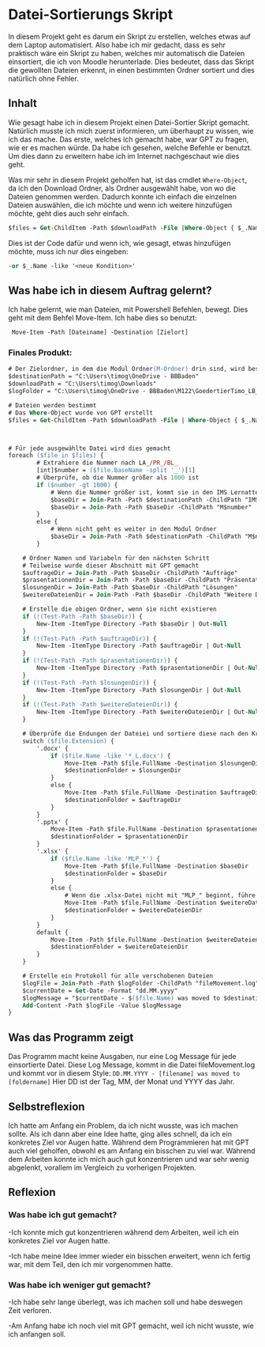 # Datei-Sortierungs Skript
In diesem Projekt geht es darum ein Skript zu erstellen, welches etwas auf dem Laptop automatisiert. Also habe ich mir gedacht, dass es sehr praktisch wäre ein Skript zu haben, welches mir automatisch die Dateien einsortiert, die ich von Moodle herunterlade. Dies bedeutet, dass das Skript die gewollten Dateien erkennt, in einen bestimmten Ordner sortiert und dies natürlich ohne Fehler.

## Inhalt
Wie gesagt habe ich in diesem Projekt einen Datei-Sortier Skript gemacht. Natürlich musste ich mich zuerst informieren, um überhaupt zu wissen, wie ich das mache. Das erste, welches ich gemacht habe, war GPT zu fragen, wie er es machen würde. Da habe ich gesehen, welche Befehle er benutzt. Um dies dann zu erweitern habe ich im Internet nachgeschaut wie dies geht.

Was mir sehr in diesem Projekt geholfen hat, ist das cmdlet ```Where-Object```, da ich den Download Ordner, als Ordner ausgewählt habe, von wo die Dateien genommen werden. Dadurch konnte ich einfach die einzelnen Dateien auswählen, die ich möchte und wenn ich weitere hinzufügen möchte, geht dies auch sehr einfach.

```ps
$files = Get-ChildItem -Path $downloadPath -File |Where-Object { $_.Name -like 'LA_*' -or $_.Name -like 'PR_*' -or $_.Name -like 'BL_*' -or $_.Name -like 'MLP_*' }
```
Dies ist der Code dafür und wenn ich, wie gesagt, etwas hinzufügen möchte, muss ich nur dies eingeben:

```ps
-or $_.Name -like '<neue Kondition>'
```

## Was habe ich in diesem Auftrag gelernt?
Ich habe gelernt, wie man Dateien, mit Powershell Befehlen, bewegt. Dies geht mit dem Behfel Move-Item. Ich habe dies so benutzt:
```ps
 Move-Item -Path [Dateiname] -Destination [Zielort]
```
### Finales Produkt:
```ps
# Der Zielordner, in dem die Modul Ordner(M-Ordner) drin sind, wird bestimmt
$destinationPath = "C:\Users\timog\OneDrive - BBBaden"
$downloadPath = "C:\Users\timog\Downloads"
$logFolder = "C:\Users\timog\OneDrive - BBBaden\M122\GoedertierTimo_LB_M122_2021-V3"

# Dateien werden bestimmt
# Das Where-Object wurde von GPT erstellt
$files = Get-ChildItem -Path $downloadPath -File | Where-Object { $_.Name -like 'LA_*' -or $_.Name -like 'PR_*' -or $_.Name -like 'BL_*' -or $_.Name -like 'MLP_*' }



# Für jede ausgewählte Datei wird dies gemacht
foreach ($file in $files) {
        # Extrahiere die Nummer nach LA_/PR_/BL_
        [int]$number = ($file.BaseName -split '_')[1]
        # Überprüfe, ob die Nummer größer als 1000 ist
        if ($number -gt 1000) {
            # Wenn die Nummer größer ist, kommt sie in den IMS Lernattelier Ordner
            $baseDir = Join-Path -Path $destinationPath -ChildPath "IMS Lernattelier"
            $baseDir = Join-Path -Path $baseDir -ChildPath "M$number"
        }
        else {
            # Wenn nicht geht es weiter in den Modul Ordner
            $baseDir = Join-Path -Path $destinationPath -ChildPath "M$number"
        }

    # Ordner Namen und Variabeln für den nächsten Schritt
    # Teilweise wurde dieser Abschnitt mit GPT gemacht
    $auftrageDir = Join-Path -Path $baseDir -ChildPath "Aufträge"
    $prasentationenDir = Join-Path -Path $baseDir -ChildPath "Präsentationen"
    $losungenDir = Join-Path -Path $baseDir -ChildPath "Lösungen"
    $weitereDateienDir = Join-Path -Path $baseDir -ChildPath "Weitere Dateien"

    # Erstelle die obigen Ordner, wenn sie nicht existieren
    if (!(Test-Path -Path $baseDir)) {
        New-Item -ItemType Directory -Path $baseDir | Out-Null
    }
    if (!(Test-Path -Path $auftrageDir)) {
        New-Item -ItemType Directory -Path $auftrageDir | Out-Null
    }
    if (!(Test-Path -Path $prasentationenDir)) {
        New-Item -ItemType Directory -Path $prasentationenDir | Out-Null
    }
    if (!(Test-Path -Path $losungenDir)) {
        New-Item -ItemType Directory -Path $losungenDir | Out-Null
    }
    if (!(Test-Path -Path $weitereDateienDir)) {
        New-Item -ItemType Directory -Path $weitereDateienDir | Out-Null
    }

    # Überprüfe die Endungen der Dateiei und sortiere diese nach den Kriterien ein
    switch ($file.Extension) {
        '.docx' {
            if ($file.Name -like '*_L.docx') {
                Move-Item -Path $file.FullName -Destination $losungenDir
                $destinationFolder = $losungenDir
            }
            else {
                Move-Item -Path $file.FullName -Destination $auftrageDir
                $destinationFolder = $auftrageDir
            }
        }
        '.pptx' {
            Move-Item -Path $file.FullName -Destination $prasentationenDir
            $destinationFolder = $prasentationenDir
        }
        '.xlsx' {
            if ($file.Name -like 'MLP_*') {
                Move-Item -Path $file.FullName -Destination $baseDir
                $destinationFolder = $baseDir
            }
            else {
                # Wenn die .xlsx-Datei nicht mit "MLP_" beginnt, führe die Standardaktion aus
                Move-Item -Path $file.FullName -Destination $weitereDateienDir
                $destinationFolder = $weitereDateienDir
            }
        }
        default {
            Move-Item -Path $file.FullName -Destination $weitereDateienDir
            $destinationFolder = $weitereDateienDir
        }
    }

    # Erstelle ein Protokoll für alle verschobenen Dateien
    $logFile = Join-Path -Path $logFolder -ChildPath "fileMovement.log"
    $currentDate = Get-Date -Format "dd.MM.yyyy"
    $logMessage = "$currentDate - $($file.Name) was moved to $destinationFolder"
    Add-Content -Path $logFile -Value $logMessage
}
```

## Was das Programm zeigt
Das Programm macht keine Ausgaben, nur eine Log Message für jede einsortierte Datei. Diese Log Message, kommt in die Datei fileMovement.log und kommt vor in diesem Style: ```DD.MM.YYYY - [filename] was moved to [foldername]```
Hier DD ist der Tag, MM, der Monat und YYYY das Jahr.

## Selbstreflexion
Ich hatte am Anfang ein Problem, da ich nicht wusste, was ich machen sollte. Als ich dann aber eine Idee hatte, ging alles schnell, da ich ein konkretes Ziel vor Augen hatte. Während dem Programmieren hat mit GPT auch viel geholfen, obwohl es am Anfang ein bisschen zu viel war. Während dem Arbeiten konnte ich mich auch gut konzentrieren und war sehr wenig abgelenkt, vorallem im Vergleich zu vorherigen Projekten. 

## Reflexion
### Was habe ich gut gemacht?

-Ich konnte mich gut konzentrieren während dem Arbeiten, weil ich ein konkretes Ziel vor Augen hatte.

-Ich habe meine Idee immer wieder ein bisschen erweitert, wenn ich fertig war, mit dem Teil, den ich mir vorgenommen hatte.

### Was habe ich weniger gut gemacht?

-Ich habe sehr lange überlegt, was ich machen soll und habe deswegen Zeit verloren.

-Am Anfang habe ich noch viel mit GPT gemacht, weil ich nicht wusste, wie ich anfangen soll.
